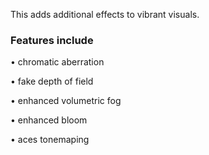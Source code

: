 This adds additional effects to vibrant visuals. 
 
### Features include 

• chromatic aberration

 • fake depth of field

• enhanced volumetric fog

• enhanced bloom

 • aces tonemaping
